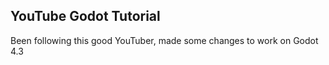 ## YouTube Godot Tutorial  
Been following this good YouTuber, made some changes to work on Godot 4.3
